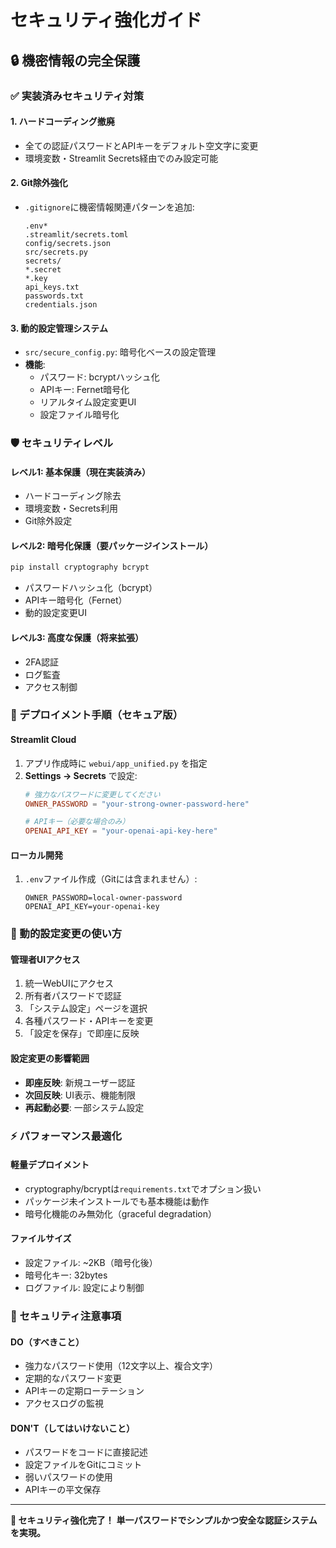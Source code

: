 # セキュリティ強化ガイド

## 🔒 機密情報の完全保護

### ✅ 実装済みセキュリティ対策

#### 1. **ハードコーディング撤廃**
- 全ての認証パスワードとAPIキーをデフォルト空文字に変更
- 環境変数・Streamlit Secrets経由でのみ設定可能

#### 2. **Git除外強化**
- `.gitignore`に機密情報関連パターンを追加:
  ```
  .env*
  .streamlit/secrets.toml
  config/secrets.json
  src/secrets.py
  secrets/
  *.secret
  *.key
  api_keys.txt
  passwords.txt
  credentials.json
  ```

#### 3. **動的設定管理システム**
- `src/secure_config.py`: 暗号化ベースの設定管理
- **機能**:
  - パスワード: bcryptハッシュ化
  - APIキー: Fernet暗号化
  - リアルタイム設定変更UI
  - 設定ファイル暗号化

### 🛡️ セキュリティレベル

#### **レベル1: 基本保護**（現在実装済み）
- ハードコーディング除去
- 環境変数・Secrets利用
- Git除外設定

#### **レベル2: 暗号化保護**（要パッケージインストール）
```bash
pip install cryptography bcrypt
```
- パスワードハッシュ化（bcrypt）
- APIキー暗号化（Fernet）
- 動的設定変更UI

#### **レベル3: 高度な保護**（将来拡張）
- 2FA認証
- ログ監査
- アクセス制御

### 🎯 デプロイメント手順（セキュア版）

#### **Streamlit Cloud**
1. アプリ作成時に `webui/app_unified.py` を指定
2. **Settings → Secrets** で設定:
   ```toml
   # 強力なパスワードに変更してください
   OWNER_PASSWORD = "your-strong-owner-password-here"
   
   # APIキー（必要な場合のみ）
   OPENAI_API_KEY = "your-openai-api-key-here"
   ```

#### **ローカル開発**
1. `.env`ファイル作成（Gitには含まれません）:
   ```
   OWNER_PASSWORD=local-owner-password
   OPENAI_API_KEY=your-openai-key
   ```

### 🔧 動的設定変更の使い方

#### **管理者UIアクセス**
1. 統一WebUIにアクセス
2. 所有者パスワードで認証
3. 「システム設定」ページを選択
4. 各種パスワード・APIキーを変更
5. 「設定を保存」で即座に反映

#### **設定変更の影響範囲**
- **即座反映**: 新規ユーザー認証
- **次回反映**: UI表示、機能制限
- **再起動必要**: 一部システム設定

### ⚡ パフォーマンス最適化

#### **軽量デプロイメント**
- cryptography/bcryptは`requirements.txt`でオプション扱い
- パッケージ未インストールでも基本機能は動作
- 暗号化機能のみ無効化（graceful degradation）

#### **ファイルサイズ**
- 設定ファイル: ~2KB（暗号化後）
- 暗号化キー: 32bytes
- ログファイル: 設定により制御

### 🚨 セキュリティ注意事項

#### **DO（すべきこと）**
- 強力なパスワード使用（12文字以上、複合文字）
- 定期的なパスワード変更
- APIキーの定期ローテーション
- アクセスログの監視

#### **DON'T（してはいけないこと）**
- パスワードをコードに直接記述
- 設定ファイルをGitにコミット
- 弱いパスワードの使用
- APIキーの平文保存

---

**🎉 セキュリティ強化完了！**
**単一パスワードでシンプルかつ安全な認証システムを実現。**